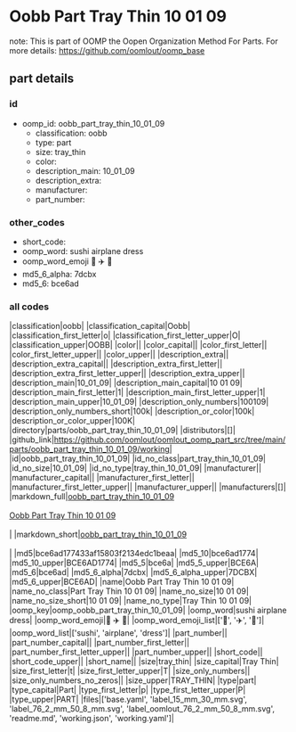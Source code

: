 # Oobb Part Tray Thin 10 01 09  

note: This is part of OOMP the Oopen Organization Method For Parts. For more details: https://github.com/oomlout/oomp_base

##  part details





### id
* oomp_id: oobb_part_tray_thin_10_01_09
  * classification: oobb
  * type: part
  * size: tray_thin
  * color: 
  * description_main: 10_01_09
  * description_extra: 
  * manufacturer: 
  * part_number: 

### other_codes
* short_code: 
* oomp_word: sushi airplane dress
* oomp_word_emoji :sushi: :airplane: :dress:
* md5_6_alpha: 7dcbx
* md5_6: bce6ad

### all codes 
|classification|oobb|
|classification_capital|Oobb|
|classification_first_letter|o|
|classification_first_letter_upper|O|
|classification_upper|OOBB|
|color||
|color_capital||
|color_first_letter||
|color_first_letter_upper||
|color_upper||
|description_extra||
|description_extra_capital||
|description_extra_first_letter||
|description_extra_first_letter_upper||
|description_extra_upper||
|description_main|10_01_09|
|description_main_capital|10 01 09|
|description_main_first_letter|1|
|description_main_first_letter_upper|1|
|description_main_upper|10_01_09|
|description_only_numbers|100109|
|description_only_numbers_short|100k|
|description_or_color|100k|
|description_or_color_upper|100K|
|directory|parts/oobb_part_tray_thin_10_01_09|
|distributors|[]|
|github_link|https://github.com/oomlout/oomlout_oomp_part_src/tree/main/parts/oobb_part_tray_thin_10_01_09/working|
|id|oobb_part_tray_thin_10_01_09|
|id_no_class|part_tray_thin_10_01_09|
|id_no_size|10_01_09|
|id_no_type|tray_thin_10_01_09|
|manufacturer||
|manufacturer_capital||
|manufacturer_first_letter||
|manufacturer_first_letter_upper||
|manufacturer_upper||
|manufacturers|[]|
|markdown_full|[oobb_part_tray_thin_10_01_09](https://github.com/oomlout/oomlout_oomp_part_src/tree/main/parts/oobb_part_tray_thin_10_01_09/working)<br>[](https://github.com/oomlout/oomlout_oomp_part_src/tree/main/parts/oobb_part_tray_thin_10_01_09/working)<br>[Oobb Part Tray Thin 10 01 09](https://github.com/oomlout/oomlout_oomp_part_src/tree/main/parts/oobb_part_tray_thin_10_01_09/working)<br><br>|
|markdown_short|[oobb_part_tray_thin_10_01_09](https://github.com/oomlout/oomlout_oomp_part_src/tree/main/parts/oobb_part_tray_thin_10_01_09/working)<br><br>|
|md5|bce6ad177433af15803f2134edc1beaa|
|md5_10|bce6ad1774|
|md5_10_upper|BCE6AD1774|
|md5_5|bce6a|
|md5_5_upper|BCE6A|
|md5_6|bce6ad|
|md5_6_alpha|7dcbx|
|md5_6_alpha_upper|7DCBX|
|md5_6_upper|BCE6AD|
|name|Oobb Part Tray Thin 10 01 09|
|name_no_class|Part Tray Thin 10 01 09|
|name_no_size|10 01 09|
|name_no_size_short|10 01 09|
|name_no_type|Tray Thin 10 01 09|
|oomp_key|oomp_oobb_part_tray_thin_10_01_09|
|oomp_word|sushi airplane dress|
|oomp_word_emoji|:sushi: :airplane: :dress:|
|oomp_word_emoji_list|[':sushi:', ':airplane:', ':dress:']|
|oomp_word_list|['sushi', 'airplane', 'dress']|
|part_number||
|part_number_capital||
|part_number_first_letter||
|part_number_first_letter_upper||
|part_number_upper||
|short_code||
|short_code_upper||
|short_name||
|size|tray_thin|
|size_capital|Tray Thin|
|size_first_letter|t|
|size_first_letter_upper|T|
|size_only_numbers||
|size_only_numbers_no_zeros||
|size_upper|TRAY_THIN|
|type|part|
|type_capital|Part|
|type_first_letter|p|
|type_first_letter_upper|P|
|type_upper|PART|
|files|['base.yaml', 'label_15_mm_30_mm.svg', 'label_76_2_mm_50_8_mm.svg', 'label_oomlout_76_2_mm_50_8_mm.svg', 'readme.md', 'working.json', 'working.yaml']|
